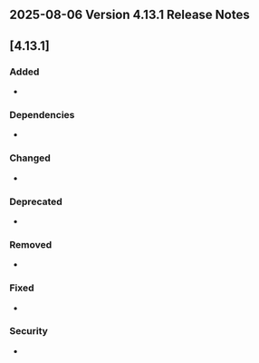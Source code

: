 ## 2025-08-06 Version 4.13.1 Release Notes

## [4.13.1]
### Added
- 

### Dependencies
- 

### Changed
- 

### Deprecated
- 

### Removed
- 

### Fixed
- 

### Security
- 